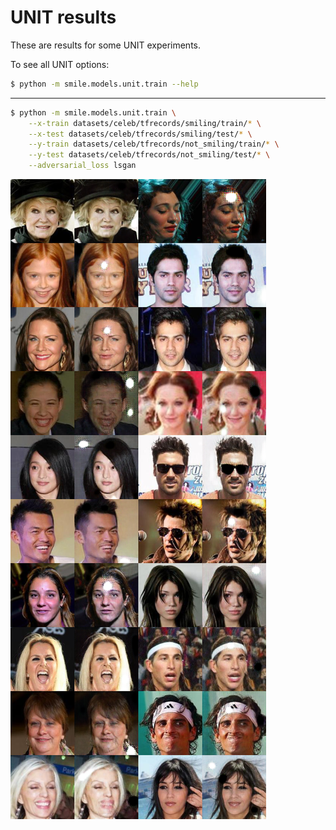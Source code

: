 # UNIT results
These are results for some UNIT experiments.

To see all UNIT options:
```bash
$ python -m smile.models.unit.train --help
```

---

```bash
$ python -m smile.models.unit.train \
    --x-train datasets/celeb/tfrecords/smiling/train/* \
    --x-test datasets/celeb/tfrecords/smiling/test/* \
    --y-train datasets/celeb/tfrecords/not_smiling/train/* \
    --y-test datasets/celeb/tfrecords/not_smiling/test/* \
    --adversarial_loss lsgan
```

![unit](runs/paper-settings-lsgan/testsamples_final.png)